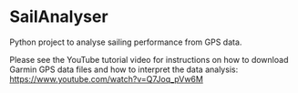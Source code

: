 # SailAnalyser
Python project to analyse sailing performance from GPS data.  

Please see the YouTube tutorial video for instructions on how to download Garmin GPS data files and how to interpret the data analysis: https://www.youtube.com/watch?v=Q7Joq_pVw6M
